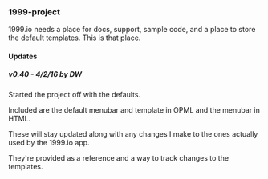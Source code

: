 ### 1999-project



1999.io needs a place for docs, support, sample code, and a place to store the default templates. This is that place.



#### Updates

##### v0.40 - 4/2/16 by DW

Started the project off with the defaults. 

Included are the default menubar and template in OPML and the menubar in HTML.

These will stay updated along with any changes I make to the ones actually used by the 1999.io app.

They're provided as a reference and a way to track changes to the templates. 

